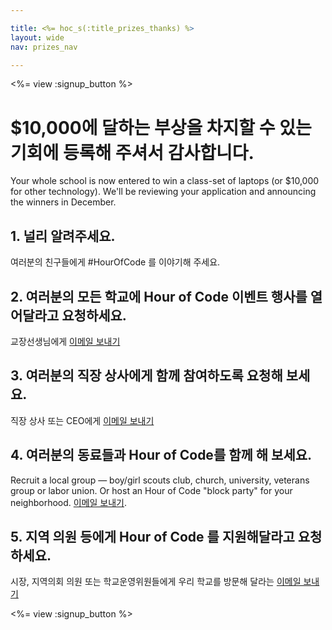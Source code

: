 ```yaml
---

title: <%= hoc_s(:title_prizes_thanks) %>
layout: wide
nav: prizes_nav

---
```


<%= view :signup_button %>

# $10,000에 달하는 부상을 차지할 수 있는 기회에 등록해 주셔서 감사합니다.

Your whole school is now entered to win a class-set of laptops (or $10,000 for other technology). We'll be reviewing your application and announcing the winners in December.

## 1. 널리 알려주세요.

여러분의 친구들에게 #HourOfCode 를 이야기해 주세요.

## 2. 여러분의 모든 학교에 Hour of Code 이벤트 행사를 열어달라고 요청하세요.

교장선생님에게 [이메일 보내기](<%= resolve_url('/promote/resources#email') %>)

## 3. 여러분의 직장 상사에게 함께 참여하도록 요청해 보세요.

직장 상사 또는 CEO에게 [이메일 보내기](<%= resolve_url('/promote/resources#email') %>)

## 4. 여러분의 동료들과 Hour of Code를 함께 해 보세요.

Recruit a local group — boy/girl scouts club, church, university, veterans group or labor union. Or host an Hour of Code "block party" for your neighborhood. [이메일 보내기](<%= resolve_url('/promote/resources#email') %>).

## 5. 지역 의원 등에게 Hour of Code 를 지원해달라고 요청하세요.

시장, 지역의회 의원 또는 학교운영위원들에게 우리 학교를 방문해 달라는 [이메일 보내기](<%= resolve_url('/promote/resources#politicians') %>)

<%= view :signup_button %>